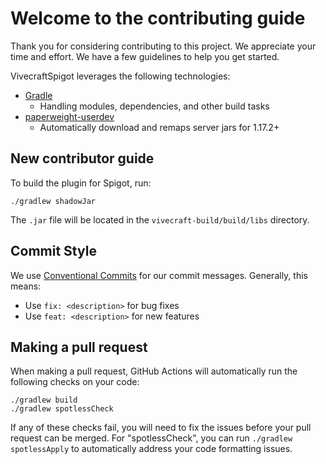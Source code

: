# Welcome to the contributing guide
Thank you for considering contributing to this project. We appreciate your time and effort. 
We have a few guidelines to help you get started.

VivecraftSpigot leverages the following technologies:
  - [Gradle](https://gradle.org/)
    - Handling modules, dependencies, and other build tasks 
  - [paperweight-userdev](https://github.com/PaperMC/paperweight-test-plugin)
    - Automatically download and remaps server jars for 1.17.2+

## New contributor guide

To build the plugin for Spigot, run:
```shell
./gradlew shadowJar
```

The `.jar` file will be located in the `vivecraft-build/build/libs` directory.

## Commit Style
We use [Conventional Commits](https://www.conventionalcommits.org/en/v1.0.0/) for our commit messages. Generally, this means:
- Use `fix: <description>` for bug fixes
- Use `feat: <description>` for new features

## Making a pull request

When making a pull request, GitHub Actions will automatically run the following
checks on your code:
```shell
./gradlew build
./gradlew spotlessCheck
```

If any of these checks fail, you will need to fix the issues before your pull
request can be merged. For "spotlessCheck", you can run `./gradlew spotlessApply`
to automatically address your code formatting issues.
